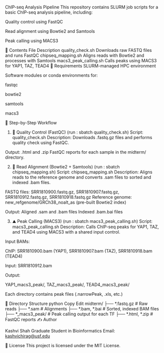 ChIP-seq Analysis Pipeline
This repository contains SLURM job scripts for a basic ChIP-seq analysis pipeline, including:

Quality control using FastQC

Read alignment using Bowtie2 and Samtools

Peak calling using MACS3

📁 Contents
File	Description
quality_check.sh	Downloads raw FASTQ files and runs FastQC
chipseq_mapping.sh	Aligns reads with Bowtie2 and processes with Samtools
macs3_peak_calling.sh	Calls peaks using MACS3 for YAP1, TAZ, TEAD4
🔧 Requirements
SLURM-managed HPC environment

Software modules or conda environments for:

fastqc

bowtie2

samtools

macs3

🧪 Step-by-Step Workflow
1. 🔬 Quality Control (FastQC) (run : sbatch quality_check.sh)
Script: quality_check.sh
Description: Downloads .fastq.gz files and performs quality check using FastQC.

Output: .html and .zip FastQC reports for each sample in the midterm/ directory.

2. 🧬 Read Alignment (Bowtie2 + Samtools) (run : sbatch chipseq_mapping.sh)
Script: chipseq_mapping.sh
Description: Aligns reads to the reference genome and converts .sam files to sorted and indexed .bam files.

FASTQ files: SRR1810900.fastq.gz, SRR1810907.fastq.gz, SRR1810912.fastq.gz, SRR1810918.fastq.gz
Reference genome: new_refgenome/GRCh38_noalt_as (pre-built Bowtie2 index)

Output:
Aligned .sam and .bam files
Indexed .bam.bai files

3. ⛰️ Peak Calling (MACS3) (run : sbatch macs3_peak_calling.sh)
Script: macs3_peak_calling.sh
Description: Calls ChIP-seq peaks for YAP1, TAZ, and TEAD4 using MACS3 with a shared input control.


Input BAMs:

ChIP: SRR1810900.bam (YAP1), SRR1810907.bam (TAZ), SRR1810918.bam (TEAD4)

Input: SRR1810912.bam

Output:

YAP1_macs3_peak/, TAZ_macs3_peak/, TEAD4_macs3_peak/

Each directory contains peak files (.narrowPeak, .xls, etc.)

📂 Directory Structure
python
Copy
Edit
midterm/
├── *.fastq.gz            # Raw reads
├── *.sam                 # Alignments
├── *.bam, *.bai          # Sorted, indexed BAM files
├── *_macs3_peak/         # Peak calling output for each TF
├── *.html, *.zip         # FastQC reports
✍️ Author

Kashvi Shah
Graduate Student in Bioinformatics
Email: kashvichirag@usf.edu

🪪 License
This project is licensed under the MIT License.
